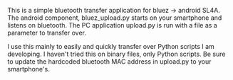 This is a simple bluetooth transfer application for bluez -> android SL4A.
The android component, bluez_upload.py starts on your smartphone and listens on bluetooth.
The PC application upload.py is run with a file as a parameter to transfer over.

I use this mainly to easily and quickly transfer over Python scripts I am developing.
I haven't tried this on binary files, only Python scripts.
Be sure to update the hardcoded bluetooth MAC address in upload.py to your smartphone's.
